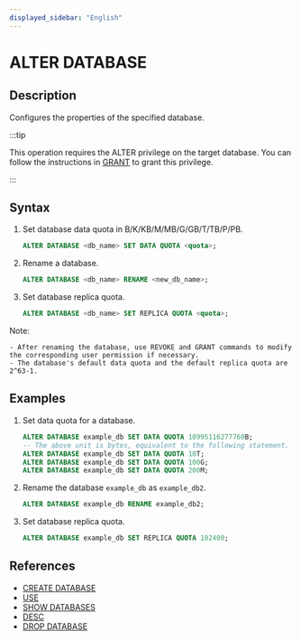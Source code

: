 ```yaml
---
displayed_sidebar: "English"
---
```


# ALTER DATABASE

## Description

Configures the properties of the specified database.

:::tip

This operation requires the ALTER privilege on the target database. You can follow the instructions in [GRANT](../account-management/GRANT.md) to grant this privilege.

:::

## Syntax

1. Set database data quota in B/K/KB/M/MB/G/GB/T/TB/P/PB.

    ```sql
    ALTER DATABASE <db_name> SET DATA QUOTA <quota>;
    ```

2. Rename a database.

    ```sql
    ALTER DATABASE <db_name> RENAME <new_db_name>;
    ```

3. Set database replica quota.

    ```sql
    ALTER DATABASE <db_name> SET REPLICA QUOTA <quota>;
    ```

Note:

```plain text
- After renaming the database, use REVOKE and GRANT commands to modify the corresponding user permission if necessary.
- The database's default data quota and the default replica quota are 2^63-1.
```

## Examples

1. Set data quota for a database.

    ```SQL
    ALTER DATABASE example_db SET DATA QUOTA 10995116277760B;
    -- The above unit is bytes, equivalent to the following statement.
    ALTER DATABASE example_db SET DATA QUOTA 10T;
    ALTER DATABASE example_db SET DATA QUOTA 100G;
    ALTER DATABASE example_db SET DATA QUOTA 200M;
    ```

2. Rename the database `example_db` as `example_db2`.

    ```SQL
    ALTER DATABASE example_db RENAME example_db2;
    ```

3. Set database replica quota.

    ```SQL
    ALTER DATABASE example_db SET REPLICA QUOTA 102400;
    ```

## References

- [CREATE DATABASE](CREATE_DATABASE.md)
- [USE](../data-definition/USE.md)
- [SHOW DATABASES](SHOW_DATABASES.md)
- [DESC](../Utility/DESCRIBE.md)
- [DROP DATABASE](DROP_DATABASE.md)
